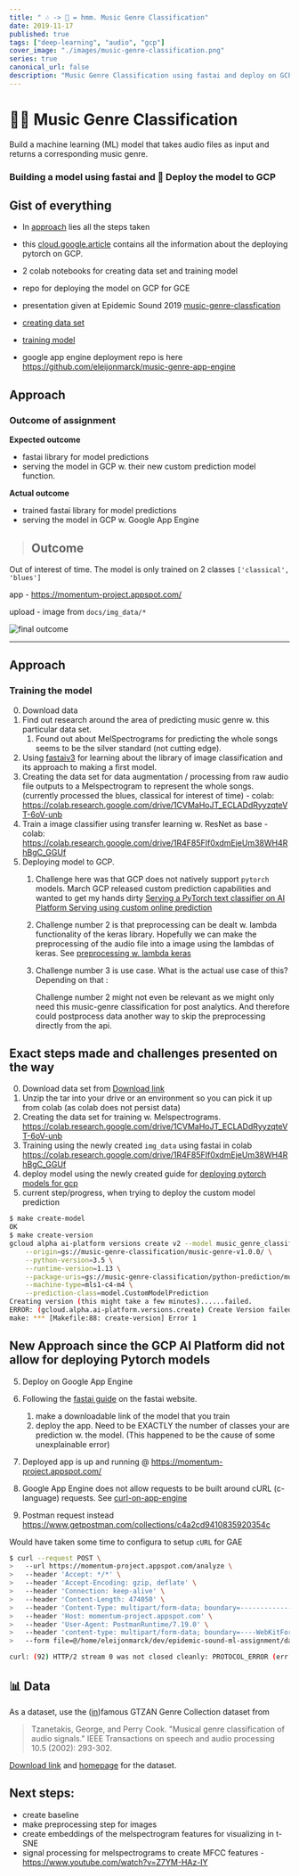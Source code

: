 ```yaml
---
title: " 🎶 -> 🤖 = hmm. Music Genre Classification"
date: 2019-11-17
published: true
tags: ["deep-learning", "audio", "gcp"]
cover_image: "./images/music-genre-classification.png"
series: true
canonical_url: false
description: "Music Genre Classification using fastai and deploy on GCP"
---
```

# 🤖🎶 Music Genre Classification
Build a machine learning (ML) model that takes audio files as input and returns a corresponding music genre.

### Building a model using fastai and 🚀 Deploy the model to GCP

## Gist of everything
- In [approach](#approach) lies all the steps taken
- this [cloud.google.article](https://cloud.google.com/blog/products/ai-machine-learning/ai-in-depth-serving-a-pytorch-text-classifier-on-ai-platform-serving-using-custom-online-prediction) contains all the information about the deploying pytorch on GCP.
- 2 colab notebooks for creating data set and training model
- repo for deploying the model on GCP for GCE
- presentation given at Epidemic Sound 2019 [music-genre-classfication](https://docs.google.com/presentation/d/1WPgr9Y12DlzH3dkNjmi3Co77qIVgFOlim7SmEvzflX4/edit?usp=sharing)

- [creating data set](https://colab.research.google.com/drive/1CVMaHoJT_ECLADdRyyzqteVT-6oV-unb)

- [training model](https://colab.research.google.com/drive/1R4F85FIf0xdmEjeUm38WH4RhBgC_GGUf)

- google app engine deployment repo is here https://github.com/eleijonmarck/music-genre-app-engine

## Approach

### Outcome of assignment
**Expected outcome** 
- fastai library for model predictions 
- serving the model in GCP w. their new custom prediction model function.

**Actual outcome**
- trained fastai library for model predictions
- serving the model in GCP w. Google App Engine

> ## Outcome

Out of interest of time. The model is only trained on 2 classes `['classical', 'blues']`

app - https://momentum-project.appspot.com/

upload - image from `docs/img_data/*`

![final outcome](./docs/end_result.png)

---

## Approach

### Training the model
0. Download data
0. Find out research around the area of predicting music genre w. this particular data set.
    1. Found out about MelSpectrograms for predicting the whole songs seems to be the silver standard (not cutting edge).
1. Using [fastaiv3](https://course.fast.ai/) for learning about the library of image classification and its approach to making a first model.
2. Creating the data set for data augmentation / processing from raw audio file outputs to a Melspectrogram to represent the whole songs. (currently processed the blues, classical for interest of time) - colab: https://colab.research.google.com/drive/1CVMaHoJT_ECLADdRyyzqteVT-6oV-unb
3. Train a image classifier using transfer learning w. ResNet as base - colab: https://colab.research.google.com/drive/1R4F85FIf0xdmEjeUm38WH4RhBgC_GGUf
4. Deploying model to GCP.
    1. Challenge here was that GCP does not natively support `pytorch` models. March GCP released custom prediction capabilities and wanted to get my hands dirty [Serving a PyTorch text classifier on AI Platform Serving using custom online prediction](https://cloud.google.com/blog/products/ai-machine-learning/ai-in-depth-serving-a-pytorch-text-classifier-on-ai-platform-serving-using-custom-online-prediction)
    2. Challenge number 2 is that preprocessing can be dealt w. lambda functionality of the keras library. Hopefully we can make the preprocessing of the audio file into a image using the lambdas of keras. See [preprocessing w. lambda keras](https://towardsdatascience.com/writing-custom-keras-generators-fe815d992c5a)
    3. Challenge number 3 is use case. What is the actual use case of this? Depending on that :
	
		Challenge number 2 might not even be relevant as we might only need this music-genre classification for post analytics. And therefore could postprocess data another way to skip the preprocessing directly from the api.


## Exact steps made and challenges presented on the way

0. Download data set from [Download link](http://opihi.cs.uvic.ca/sound/genres.tar.gz)
0. Unzip the tar into your drive or an environment so you can pick it up from colab (as colab does not persist data)
1. Creating the data set for training w. Melspectrograms. https://colab.research.google.com/drive/1CVMaHoJT_ECLADdRyyzqteVT-6oV-unb
2. Training using the newly created `img_data` using fastai in colab
https://colab.research.google.com/drive/1R4F85FIf0xdmEjeUm38WH4RhBgC_GGUf
3. deploy model using the newly created guide for [deploying pytorch models for gcp](https://cloud.google.com/blog/products/ai-machine-learning/ai-in-depth-serving-a-pytorch-text-classifier-on-ai-platform-serving-using-custom-online-prediction)
4. current step/progress, when trying to deploy the custom model prediction

```bash
$ make create-model
OK
$ make create-version 
gcloud alpha ai-platform versions create v2 --model music_genre_classification \
	--origin=gs://music-genre-classification/music-genre-v1.0.0/ \
	--python-version=3.5 \
	--runtime-version=1.13 \
	--package-uris=gs://music-genre-classification/python-prediction/music_genre_prediction-0.1.tar.gz \
	--machine-type=mls1-c4-m4 \
	--prediction-class=model.CustomModelPrediction
Creating version (this might take a few minutes)......failed.                             
ERROR: (gcloud.alpha.ai-platform.versions.create) Create Version failed. Bad model detected with error:  "Failed to load model: User-provided package music_genre_prediction-0.1.tar.gz failed to install: Command '['python-default', '-m', 'pip', 'install', '--target=/tmp/custom_lib', '--no-cache-dir', '-b', '/tmp/pip_builds', '/tmp/custom_code/music_genre_prediction-0.1.tar.gz']' returned non-zero exit status 1 (Error code: 0)"
make: *** [Makefile:88: create-version] Error 1
```

## New Approach since the GCP AI Platform did not allow for deploying Pytorch models
5. Deploy on Google App Engine

6. Following the [fastai guide](https://course.fast.ai/deployment_google_app_engine.html) on the fastai website. 
	1. make a downloadable link of the model that you train
	3. deploy the app. Need to be EXACTLY the number of classes your are prediction w. the model. (This happened to be the cause of some unexplainable error)

7. Deployed app is up and running @ https://momentum-project.appspot.com/
8. Google App Engine does not allow requests to be built around cURL (c-language) requests. See [curl-on-app-engine](https://stackoverflow.com/questions/2571627/curl-on-app-engine)
9. Postman request instead https://www.getpostman.com/collections/c4a2cd9410835920354c


Would have taken some time to configura to setup `cURL` for GAE
```bash
$ curl --request POST \
>   --url https://momentum-project.appspot.com/analyze \
>   --header 'Accept: */*' \
>   --header 'Accept-Encoding: gzip, deflate' \
>   --header 'Connection: keep-alive' \
>   --header 'Content-Length: 474050' \
>   --header 'Content-Type: multipart/form-data; boundary=--------------------------890612561901535102156936' \
>   --header 'Host: momentum-project.appspot.com' \
>   --header 'User-Agent: PostmanRuntime/7.19.0' \
>   --header 'content-type: multipart/form-data; boundary=----WebKitFormBoundary7MA4YWxkTrZu0gW' \
>   --form file=@/home/eleijonmarck/dev/epidemic-sound-ml-assignment/data/img_data/classical/classical00011.png

curl: (92) HTTP/2 stream 0 was not closed cleanly: PROTOCOL_ERROR (err 1)
```

## 📊  Data
As a dataset, use the ([in](https://arxiv.org/abs/1306.1461))famous GTZAN Genre Collection dataset from

>Tzanetakis, George, and Perry Cook. "Musical genre classification of audio signals." IEEE Transactions on speech and audio processing 10.5 (2002): 293-302.

[Download link](http://opihi.cs.uvic.ca/sound/genres.tar.gz) and [homepage](http://marsyas.info/downloads/datasets.html) for the dataset.

## Next steps:
* create baseline
* make preprocessing step for images
* create embeddings of the melspectrogram features for visualizing in t-SNE
* signal processing for melspectrograms to create MFCC features - https://www.youtube.com/watch?v=Z7YM-HAz-IY
